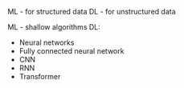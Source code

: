 ML - for structured data
DL - for unstructured data


ML - shallow algorithms
DL:
- Neural networks
- Fully connected neural network
- CNN
- RNN
- Transformer